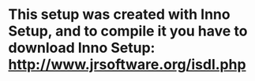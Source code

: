 # This setup was created with Inno Setup, and to compile it you have to download Inno Setup: http://www.jrsoftware.org/isdl.php